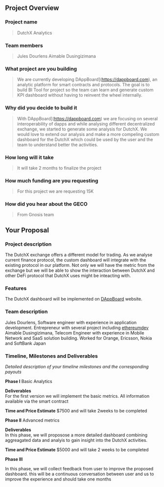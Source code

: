 
## Project Overview

### Project name
> DutchX Analytics
### Team members 
> Jules Dourlens 
> Aimable Dusingizimana
### What project are you building 
> We are currently developing DAppBoard](https://dappboard.com), an analytic platform for smart contracts and protocols. The goal is to build BI Tool for project so the team can learn and generate custom KPI dashboard without having to reinvent the wheel internally. 
### Why did you decide to build it 
> With DAppBoard](https://dappboard.com) we are focusing on several interoperability of dapps and while analysing different decentralized exchange, we started to generate some analysis for DutchX. We would love to extend our analysis and make a more compeling custom dashboard for the DutchX which could be used by the user and the team to understand better the activities. 
### How long will it take 
> It will take 2 months to finalize the project
### How much funding are you requesting  
> For this project we are requesting 15K
### How did you hear about the GECO
> From Gnosis team

## Your Proposal 
### Project description
The DutchX exchange offers a different model for trading. As we analyse current finance protocol, the custom dashboard will integrate with the existing protocol in our platform. Not only we will have the metric from the exchange but we will be able to show the interaction between DutchX and other DeFi protocol that DutchX uses might be inteacting with.
### Features
The DutchX dashboard will be implemented on [DAppBoard](https://dappboard.com) website.  
### Team description
Jules Dourlens, Software engineer with experience in application development. Entrepreneur with several project including [ethereumdev](http://ethereumdev.io)
Aimable Dusingizimana, Telecom Engineer with experience in Mobile Network and SaaS solution building. Worked for Orange, Ericsson, Nokia and SoftBank Japan 
### Timeline, Milestones and Deliverables
_Detailed description of your timeline milestones and the corresponding payouts_

**Phase I**  			Basic Analytics

**Deliverables** 			
For the first version we will implement the basic metrics. All information available via the smart contract 

**Time and Price Estimate**	$7500 and will take 2weeks to be completed

**Phase II**  			Advanced metrics

**Deliverables** 			
In this phase, we will proposose a more detailed dashboard combining aggreagated data and analyis to gain insight into the DutchX activities.

**Time and Price Estimate**	$5000 and will take 2 weeks to be completed

**Phase III**  

In this phase, we will collect feedback from user to improve the proposed dashboard. this will be a continuous conversation between user and us to improve the experience and should take one months


